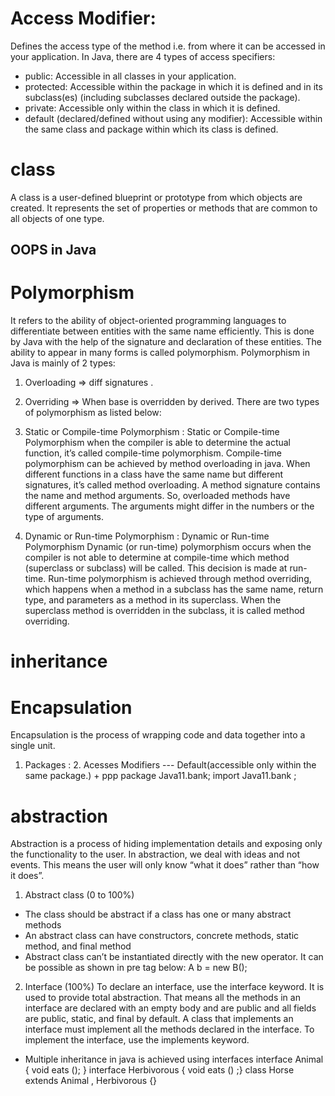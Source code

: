 # Access Modifier: 
Defines the access type of the method i.e. from where it can be accessed in your application. In Java, there are 4 types of access specifiers: 
- public: Accessible in all classes in your application.
- protected: Accessible within the package in which it is defined and in its subclass(es) (including subclasses declared outside the package).
- private: Accessible only within the class in which it is defined.
- default (declared/defined without using any modifier): Accessible within the same class and package within which its class is defined.

# class 
A class is a user-defined blueprint or prototype from which objects are created. It represents the set of properties or methods that are common to all objects of one type.

## OOPS in Java
# Polymorphism
It refers to the ability of object-oriented programming languages to differentiate between entities with the same name efficiently. This is done by Java with the help of the signature and declaration of these entities. The ability to appear in many forms is called polymorphism.
Polymorphism in Java is mainly of 2 types: 
1. Overloading => diff signatures . 
2. Overriding  => When base is overridden by derived.
There are two types of polymorphism as listed below:
1. Static or Compile-time Polymorphism : 
Static or Compile-time Polymorphism when the compiler is able to determine the actual function, it’s called compile-time polymorphism. Compile-time polymorphism can be achieved by method overloading in java. When different functions in a class have the same name but different signatures, it’s called method overloading. A method signature contains the name and method arguments. So, overloaded methods have different arguments. The arguments might differ in the numbers or the type of arguments.

2. Dynamic or Run-time Polymorphism :
Dynamic or Run-time Polymorphism Dynamic (or run-time) polymorphism occurs when the compiler is not able to determine at compile-time which method (superclass or subclass) will be called. This decision is made at run-time. Run-time polymorphism is achieved through method overriding, which happens when a method in a subclass has the same name, return type, and parameters as a method in its superclass. When the superclass method is overridden in the subclass, it is called method overriding.

# inheritance 

# Encapsulation
Encapsulation is the process of wrapping code and data together into a single unit.
1. Packages :      2. Acesses Modifiers --- Default(accessible only within the same package.) + ppp
package Java11.bank;
import Java11.bank ;

# abstraction
Abstraction is a process of hiding implementation details and exposing only the functionality to the user. In abstraction, we deal with ideas and not events. This means the user will only know “what it does” rather than “how it does”.
1. Abstract class (0 to 100%)
- The class should be abstract if a class has one or many abstract methods
- An abstract class can have constructors, concrete methods, static method, and final method
- Abstract class can’t be instantiated directly with the new operator. It can be possible as shown in pre tag below:
A b = new B();
2. Interface (100%)
To declare an interface, use the interface keyword. It is used to provide total abstraction. That means all the methods in an interface are declared with an empty body and are public and all fields are public, static, and final by default. A class that implements an interface must implement all the methods declared in the interface. To implement the interface, use the implements keyword.

- Multiple inheritance in java is achieved using interfaces 
interface Animal { void eats (); }
interface Herbivorous { void eats () ;}
class Horse extends Animal , Herbivorous {}